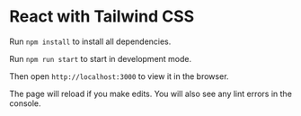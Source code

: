 # React with Tailwind CSS

Run `npm install` to install all dependencies.

Run `npm run start` to start in development mode.

Then open `http://localhost:3000` to view it in the browser.

The page will reload if you make edits. You will also see any lint errors in the console.

